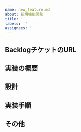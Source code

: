 ```yaml
---
name: new_feature.md
about: 新規機能開発
title: ''
labels: ''
assignees: ''
---
```



## BacklogチケットのURL
<!-- 例
- https://example.backlog.com/view/PROJECT-123
-->


## 実装の概要
<!-- 例
ユーザーがプロフィール画像をアップロードできる機能を追加します。
-->


## 設計
<!-- 以下を念頭に、設計資料へのリンクを記載してください。
- クラス図
- シーケンス図
- E-R図
- 使用するライブラリ
- 作成したAPIドキュメント
- サーバー構成図
- エラーログの出し方
-->


## 実装手順
<!-- 例
1. データベースにプロフィール画像のURLを保存するカラムを追加する。
2. バックエンドで画像アップロードのAPIエンドポイントを作成する。
3. フロントエンドでアップロードボタンのUIを作成する。
4. フロントエンドとバックエンドを統合し、アップロード機能をテストする。
-->


## その他
<!-- その他関連する情報があれば記載してください -->
